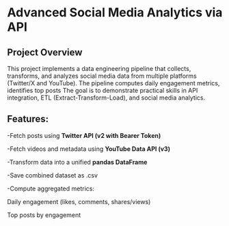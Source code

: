 # Advanced Social Media Analytics via API
## Project Overview
This project implements a data engineering pipeline that collects, transforms, and analyzes social media data from multiple platforms (Twitter/X and YouTube). The pipeline computes daily engagement metrics, identifies top posts
The goal is to demonstrate practical skills in API integration, ETL (Extract-Transform-Load), and social media analytics.

## Features:
-Fetch posts using **Twitter API (v2 with Bearer Token)**

-Fetch videos and metadata using **YouTube Data API (v3)**

-Transform data into a unified **pandas DataFrame**

-Save combined dataset as .csv

-Compute aggregated metrics:

Daily engagement (likes, comments, shares/views)

Top posts by engagement
